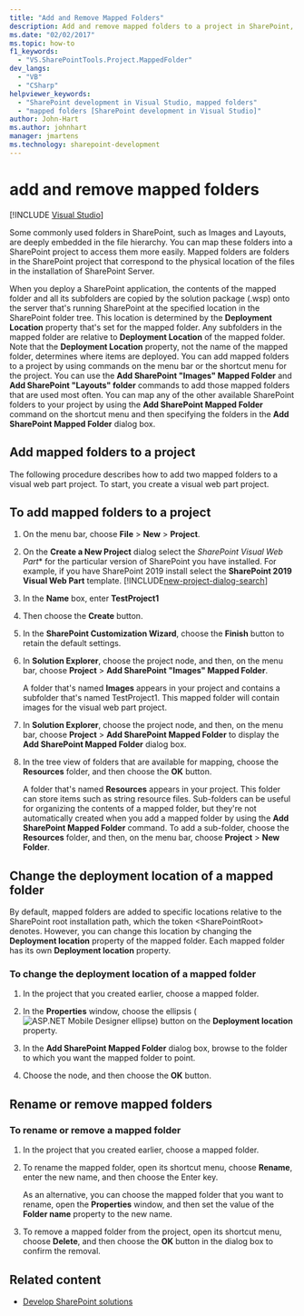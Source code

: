 ```yaml
---
title: "Add and Remove Mapped Folders"
description: Add and remove mapped folders to a project in SharePoint, change the deployment location of a mapped folder, and rename or remove mapped folders.
ms.date: "02/02/2017"
ms.topic: how-to
f1_keywords:
  - "VS.SharePointTools.Project.MappedFolder"
dev_langs:
  - "VB"
  - "CSharp"
helpviewer_keywords:
  - "SharePoint development in Visual Studio, mapped folders"
  - "mapped folders [SharePoint development in Visual Studio]"
author: John-Hart
ms.author: johnhart
manager: jmartens
ms.technology: sharepoint-development
---
```

# add and remove mapped folders

 [!INCLUDE [Visual Studio](~/includes/applies-to-version/vs-windows-only.md)]

  Some commonly used folders in SharePoint, such as Images and Layouts, are deeply embedded in the file hierarchy. You can map these folders into a SharePoint project to access them more easily. Mapped folders are folders in the SharePoint project that correspond to the physical location of the files in the installation of SharePoint Server.

 When you deploy a SharePoint application, the contents of the mapped folder and all its subfolders are copied by the solution package (.wsp) onto the server that's running SharePoint at the specified location in the SharePoint folder tree. This location is determined by the **Deployment Location** property that's set for the mapped folder. Any subfolders in the mapped folder are relative to **Deployment Location** of the mapped folder. Note that the **Deployment Location** property, not the name of the mapped folder, determines where items are deployed.
 You can add mapped folders to a project by using commands on the menu bar or the shortcut menu for the project. You can use the **Add SharePoint "Images" Mapped Folder** and **Add SharePoint "Layouts" folder** commands to add those mapped folders that are used most often. You can map any of the other available SharePoint folders to your project by using the **Add SharePoint Mapped Folder** command on the shortcut menu and then specifying the folders in the **Add SharePoint Mapped Folder** dialog box.

## Add mapped folders to a project

 The following procedure describes how to add two mapped folders to a visual web part project. To start, you create a visual web part project.

## To add mapped folders to a project

1. On the menu bar, choose **File** > **New** > **Project**.

2. On the **Create a New Project** dialog select the *SharePoint Visual Web Part** for the particular version of SharePoint you have installed. For example, if you have SharePoint 2019 install select the **SharePoint 2019 Visual Web Part** template.
    [!INCLUDE[new-project-dialog-search](../sharepoint/includes/new-project-dialog-search-md.md)]

3. In the **Name** box, enter **TestProject1**
4. Then choose the **Create** button.

5. In the **SharePoint Customization Wizard**, choose the **Finish** button to retain the default settings.

6. In **Solution Explorer**, choose the project node, and then, on the menu bar, choose **Project** > **Add SharePoint "Images" Mapped Folder**.

     A folder that's named **Images** appears in your project and contains a subfolder that's named TestProject1. This mapped folder will contain images for the visual web part project.

7. In **Solution Explorer**, choose the project node, and then, on the menu bar, choose **Project** > **Add SharePoint Mapped Folder** to display the **Add SharePoint Mapped Folder** dialog box.

8. In the tree view of folders that are available for mapping, choose the **Resources** folder, and then choose the **OK** button.

     A folder that's named **Resources** appears in your project. This folder can store items such as string resource files. Sub-folders can be useful for organizing the contents of a mapped folder, but they're not automatically created when you add a mapped folder by using the **Add SharePoint Mapped Folder** command. To add a sub-folder, choose the **Resources** folder, and then, on the menu bar, choose **Project** > **New Folder**.

## Change the deployment location of a mapped folder

 By default, mapped folders are added to specific locations relative to the SharePoint root installation path, which the token \<SharePointRoot> denotes. However, you can change this location by changing the **Deployment location** property of the mapped folder. Each mapped folder has its own **Deployment location** property.

### To change the deployment location of a mapped folder

1. In the project that you created earlier, choose a mapped folder.

2. In the **Properties** window, choose the ellipsis (![ASP.NET Mobile Designer ellipse](../sharepoint/media/mwellipsis.gif "ASP.NET Mobile Designer ellipse")) button on the **Deployment location** property.

3. In the **Add SharePoint Mapped Folder** dialog box, browse to the folder to which you want the mapped folder to point.

4. Choose the node, and then choose the **OK** button.

## Rename or remove mapped folders

### To rename or remove a mapped folder

1. In the project that you created earlier, choose a mapped folder.

2. To rename the mapped folder, open its shortcut menu, choose **Rename**, enter the new name, and then choose the Enter key.

     As an alternative, you can choose the mapped folder that you want to rename, open the **Properties** window, and then set the value of the **Folder name** property to the new name.

3. To remove a mapped folder from the project, open its shortcut menu, choose **Delete**, and then choose the **OK** button in the dialog box to confirm the removal.

## Related content

- [Develop SharePoint solutions](../sharepoint/developing-sharepoint-solutions.md)
